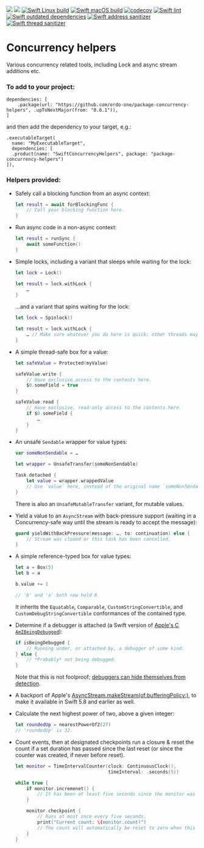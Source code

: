 [![](https://img.shields.io/endpoint?url=https%3A%2F%2Fswiftpackageindex.com%2Fapi%2Fpackages%2Fordo-one%2Fpackage-concurrency-helpers%2Fbadge%3Ftype%3Dswift-versions)](https://swiftpackageindex.com/ordo-one/package-concurrency-helpers)
[![](https://img.shields.io/endpoint?url=https%3A%2F%2Fswiftpackageindex.com%2Fapi%2Fpackages%2Fordo-one%2Fpackage-concurrency-helpers%2Fbadge%3Ftype%3Dplatforms)](https://swiftpackageindex.com/ordo-one/package-concurrency-helpers)
[![Swift Linux build](https://github.com/ordo-one/package-concurrency-helpers/actions/workflows/swift-linux-build.yml/badge.svg)](https://github.com/ordo-one/package-concurrency-helpers/actions/workflows/swift-linux-build.yml) [![Swift macOS build](https://github.com/ordo-one/package-concurrency-helpers/actions/workflows/swift-macos-build.yml/badge.svg)](https://github.com/ordo-one/package-concurrency-helpers/actions/workflows/swift-macos-build.yml) [![codecov](https://codecov.io/gh/ordo-one/package-concurrency-helpers/branch/main/graph/badge.svg?token=mSfhIPMpJE)](https://codecov.io/gh/ordo-one/package-concurrency-helpers)
[![Swift lint](https://github.com/ordo-one/package-concurrency-helpers/actions/workflows/swift-lint.yml/badge.svg)](https://github.com/ordo-one/package-concurrency-helpers/actions/workflows/swift-lint.yml) [![Swift outdated dependencies](https://github.com/ordo-one/package-concurrency-helpers/actions/workflows/swift-outdated-dependencies.yml/badge.svg)](https://github.com/ordo-one/package-concurrency-helpers/actions/workflows/swift-outdated-dependencies.yml)
[![Swift address sanitizer](https://github.com/ordo-one/package-concurrency-helpers/actions/workflows/swift-sanitizer-address.yml/badge.svg)](https://github.com/ordo-one/package-concurrency-helpers/actions/workflows/swift-sanitizer-address.yml)[![Swift thread sanitizer](https://github.com/ordo-one/package-concurrency-helpers/actions/workflows/swift-sanitizer-thread.yml/badge.svg)](https://github.com/ordo-one/package-concurrency-helpers/actions/workflows/swift-sanitizer-thread.yml)
# Concurrency helpers
Various concurrency related tools, including Lock and async stream additions etc.

### To add to your project:
```
dependencies: [
    .package(url: "https://github.com/ordo-one/package-concurrency-helpers", .upToNextMajor(from: "0.0.1")),
]
```

and then add the dependency to your target, e.g.:

```
.executableTarget(
  name: "MyExecutableTarget",
  dependencies: [
  .product(name: "SwiftConcurrencyHelpers", package: "package-concurrency-helpers")
]),
```

### Helpers provided:

* Safely call a blocking function from an async context:

  ```swift
  let result = await forBlockingFunc {
      // Call your blocking function here.
  }
  ```

* Run async code in a non-async context:

  ```swift
  let result = runSync {
      await someFunction()
  }
  ```

* Simple locks, including a variant that sleeps while waiting for the lock:

  ```swift
  let lock = Lock()
  
  let result = lock.withLock {
      …
  }
  ```

  …and a variant that spins waiting for the lock:

  ```swift
  let lock = Spinlock()
  
  let result = lock.withLock {
      … // Make sure whatever you do here is quick; other threads may be busy waiting.
  }
  ```

* A simple thread-safe box for a value:

  ```swift
  let safeValue = Protected(myValue)

  safeValue.write {
      // Have exclusive access to the contents here.
      $0.someField = true
  }

  safeValue.read {
      // Have exclusive, read-only access to the contents here.
      if $0.someField {
          …
      }
  }
  ```

* An unsafe `Sendable` wrapper for value types:

  ```swift
  var someNonSendable = …

  let wrapper = UnsafeTransfer(someNonSendable)

  Task.detached {
      let value = wrapper.wrappedValue
      // Use `value` here, instead of the original name `someNonSendable`.
  }
  ```

  There is also an `UnsafeMutableTransfer` variant, for mutable values.

* Yield a value to an `AsyncStream` with back-pressure support (waiting in a Concurrency-safe way until the stream is ready to accept the message):

  ```swift
  guard yieldWithBackPressure(message: …, to: continuation) else {
      // Stream was closed or this task has been cancelled.
  }
  ```

* A simple reference-typed box for value types:

  ```swift
  let a = Box(5)
  let b = a

  b.value += 1

  // 'b' and 'a' both now hold 6.
  ```

  It inherits the `Equatable`, `Comparable`, `CustomStringConvertible`, and `CustomDebugStringConvertible` conformances of the contained type.

* Determine if a debugger is attached (a Swift version of [Apple's C `AmIBeingDebugged`](https://developer.apple.com/library/archive/qa/qa1361/_index.html)):

  ```swift
  if isBeingDebugged {
      // Running under, or attached by, a debugger of some kind.
  } else {
      // *Probably* not being debugged.
  }
  ```

  Note that this is not foolproof; [debuggers can hide themselves from detection](https://alexomara.com/blog/defeating-anti-debug-techniques-macos-amibeingdebugged/).

* A backport of Apple's [AsyncStream.makeStream(of:bufferingPolicy:)](https://developer.apple.com/documentation/swift/asyncstream/makestream(of:bufferingpolicy:)), to make it available in Swift 5.8 and earlier as well.

* Calculate the next highest power of two, above a given integer:

  ```swift
  let roundedUp = nearestPowerOf2(27)
  // 'roundedUp' is 32.
  ```

* Count events, then at designated checkpoints run a closure & reset the count if a set duration has passed since the last reset (or since the counter was created, if never before reset).

  ```swift
  let monitor = TimeIntervalCounter(clock: ContinuousClock(),
                                    timeInterval: .seconds(5))

  while true {
      if monitor.incremenet() {
          // It has been at least five seconds since the monitor was last reset.
      }

      monitor.checkpoint {
          // Runs at most once every five seconds.
          print("Current count: \(monitor.count)")
          // The count will automatically be reset to zero when this closure exits.
      }
  }
  ```
  
